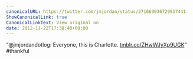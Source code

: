 ```yaml
---
canonicalURL: https://twitter.com/jmjordan/status/271669036729917441
ShowCanonicalLink: true
CanonicalLinkText: View original on
date: 2012-11-22T17:38:40+00:00
---
```

“@jmjordandotlog: Everyone, this is Charlotte. [tmblr.co/ZHwWJyXp9UGK](http://tmblr.co/ZHwWJyXp9UGK)” #thankful